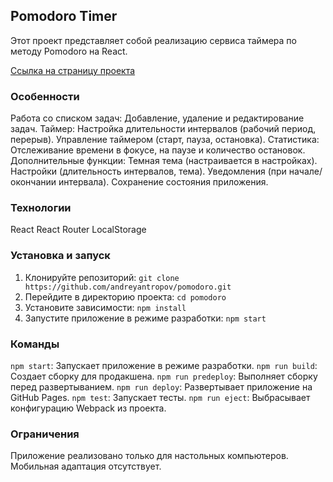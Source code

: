## Pomodoro Timer

Этот проект представляет собой реализацию сервиса таймера по методу Pomodoro на React.

[Ссылка на страницу проекта](https://andreyantropov.github.io/pomodoro/)

### Особенности

 Работа со списком задач:
     Добавление, удаление и редактирование задач.
 Таймер:
     Настройка длительности интервалов (рабочий период, перерыв).
     Управление таймером (старт, пауза, остановка).
 Статистика:
     Отслеживание времени в фокусе, на паузе и количество остановок.
 Дополнительные функции:
     Темная тема (настраивается в настройках).
     Настройки (длительность интервалов, тема).
     Уведомления (при начале/окончании интервала).
     Сохранение состояния приложения.

### Технологии

 React
 React Router
 LocalStorage

### Установка и запуск

1. Клонируйте репозиторий: `git clone https://github.com/andreyantropov/pomodoro.git`
2. Перейдите в директорию проекта: `cd pomodoro`
3. Установите зависимости: `npm install`
4. Запустите приложение в режиме разработки: `npm start`

### Команды

 `npm start`: Запускает приложение в режиме разработки.
 `npm run build`: Создает сборку для продакшена.
 `npm run predeploy`: Выполняет сборку перед развертыванием.
 `npm run deploy`: Развертывает приложение на GitHub Pages.
 `npm test`: Запускает тесты.
 `npm run eject`: Выбрасывает конфигурацию Webpack из проекта.

### Ограничения

 Приложение реализовано только для настольных компьютеров. Мобильная адаптация отсутствует.

